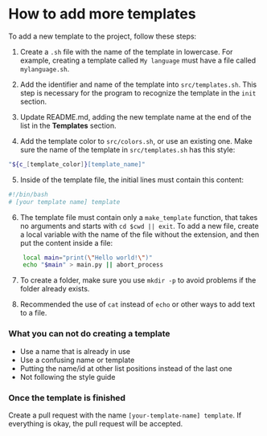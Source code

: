 # How to add more templates

To add a new template to the project, follow these steps:

1. Create a `.sh` file with the name of the template in lowercase. For example, creating a template called `My language` must have a file called `mylanguage.sh`.

2. Add the identifier and name of the template into `src/templates.sh`. This step is necessary for the program to recognize the template in the `init` section.

3. Update README.md, adding the new template name at the end of the list in the **Templates** section.

4. Add the template color to `src/colors.sh`, or use an existing one. Make sure the name of the template in `src/templates.sh` has this style:
```bash
"${c_[template_color]}[template_name]"
```

5. Inside of the template file, the initial lines must contain this content:
```bash
#!/bin/bash
# [your template name] template
```

6. The template file must contain only a `make_template` function, that takes no
arguments and starts with `cd $cwd || exit`. To add a new file, create a local
variable with the name of the file without the extension, and then put the content inside a file:

```bash
    local main="print(\"Hello world!\")"
    echo "$main" > main.py || abort_process
```

7. To create a folder, make sure you use `mkdir -p` to avoid problems if the folder already exists.

8. Recommended the use of `cat` instead of `echo` or other ways to add text to a file.

### What you can not do creating a template

* Use a name that is already in use
* Use a confusing name or template
* Putting the name/id at other list positions instead of the last one
* Not following the style guide

### Once the template is finished

Create a pull request with the name `[your-template-name] template`. If everything is okay, the pull request will be accepted. 